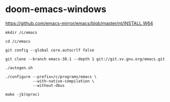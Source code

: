 # doom-emacs-windows
https://github.com/emacs-mirror/emacs/blob/master/nt/INSTALL.W64
```shell
mkdir /c/emacs
```
```shell
cd /c/emacs
```
```shell
git config --global core.autocrlf false
```
```shell
git clone --branch emacs-30.1 --depth 1 git://git.sv.gnu.org/emacs.git
```
```shell
./autogen.sh
```
```shell
./configure --prefix=/c/programs/emacs \
            --with-native-compilation \
            --without-dbus
```
```shell
make -j$(nproc)
```
